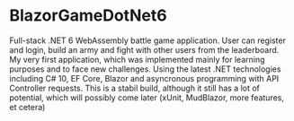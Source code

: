 # BlazorGameDotNet6

Full-stack .NET 6 WebAssembly battle game application. User can register and login, build an army and fight with other users from the leaderboard.
My very first application, which was implemented mainly for learning purposes and to face new challenges.
Using the latest .NET technologies including C# 10, EF Core, Blazor and asyncronous programming with API Controller requests.
This is a stabil build, although it still has a lot of potential, which will possibly come later (xUnit, MudBlazor, more features, et cetera)

